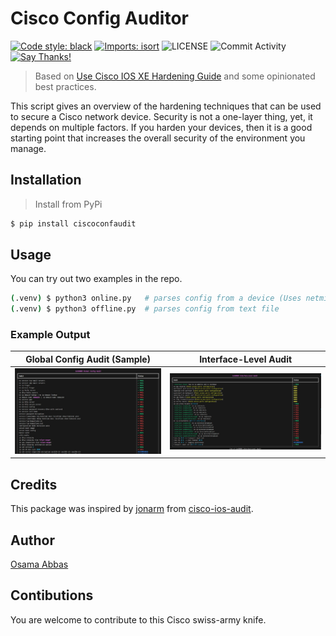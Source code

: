 # Cisco Config Auditor

[![Code style: black](https://img.shields.io/badge/code%20style-black-000000.svg?style=flat-square)](https://github.com/psf/black)
[![Imports: isort](https://img.shields.io/badge/%20imports-isort-%231674b1?style=flat-square&labelColor=ef8336)](https://pycqa.github.io/isort/)
![LICENSE](https://img.shields.io/github/license/Tes3awy/cisco-config-auditor?color=purple&style=flat-square&label=LICENSE)
![Commit Activity](https://img.shields.io/github/commit-activity/m/Tes3awy/cisco-config-auditor/main?logo=github&style=flat-square)
[![Say Thanks!](https://img.shields.io/badge/Say%20Thanks-!-1EAEDB.svg)](https://saythanks.io/to/Tes3awy)

> Based on [Use Cisco IOS XE Hardening Guide](https://www.cisco.com/c/en/us/support/docs/ios-nx-os-software/ios-xe-16/220270-use-cisco-ios-xe-hardening-guide.html) and some opinionated best practices.

This script gives an overview of the hardening techniques that can be used to secure a Cisco network device. Security is not a one-layer thing, yet, it depends on multiple factors. If you harden your devices, then it is a good starting point that increases the overall security of the environment you manage.

## Installation

> Install from PyPi

```bash
$ pip install ciscoconfaudit
```

## Usage

You can try out two examples in the repo.

```bash
(.venv) $ python3 online.py   # parses config from a device (Uses netmiko)
(.venv) $ python3 offline.py  # parses config from text file
```

### Example Output

| Global Config Audit (Sample)                             | Interface-Level Audit                                        |
| -------------------------------------------------------- | ------------------------------------------------------------ |
| ![Global Config Audit](./assets/global-config-audit.jpg) | ![Interface Level Audit](./assets/interface-level-audit.jpg) |

## Credits

This package was inspired by [jonarm](https://github.com/jonarm) from [cisco-ios-audit](https://github.com/jonarm/cisco-ios-audit).

## Author

[Osama Abbas](https://github.com/Tes3awy)

## Contibutions

You are welcome to contribute to this Cisco swiss-army knife.

